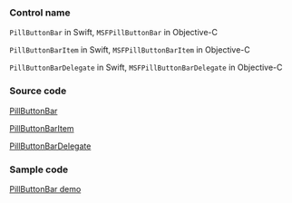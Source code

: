 ### Control name

`PillButtonBar` in Swift, `MSFPillButtonBar` in Objective-C

`PillButtonBarItem` in Swift, `MSFPillButtonBarItem` in Objective-C

`PillButtonBarDelegate` in Swift, `MSFPillButtonBarDelegate` in Objective-C

### Source code

[PillButtonBar](https://github.com/microsoft/fluentui-apple/blob/main/ios/FluentUI/Pill%20Button%20Bar/PillButtonBar.swift)

[PillButtonBarItem](https://github.com/microsoft/fluentui-apple/blob/main/ios/FluentUI/Pill%20Button%20Bar/PillButtonBar.swift)

[PillButtonBarDelegate](https://github.com/microsoft/fluentui-apple/blob/main/ios/FluentUI/Pill%20Button%20Bar/PillButtonBar.swift)

### Sample code

[PillButtonBar demo](https://github.com/microsoft/fluentui-apple/blob/main/ios/FluentUI.Demo/FluentUI.Demo/Demos/PillButtonBarDemoController.swift)
